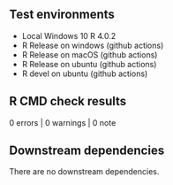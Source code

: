 ## Test environments
* Local Windows 10 R 4.0.2
* R Release on windows (github actions)
* R Release on macOS (github actions)
* R Release on ubuntu (github actions)
* R devel on ubuntu (github actions)

## R CMD check results

0 errors | 0 warnings | 0 note


## Downstream dependencies

There are no downstream dependencies.
